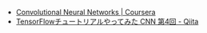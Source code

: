 - [Convolutional Neural Networks | Coursera](https://www.coursera.org/learn/convolutional-neural-networks)
- [TensorFlowチュートリアルやってみた CNN 第4回 - Qiita](https://qiita.com/taigamikami/items/7d915615d1478e19f133)